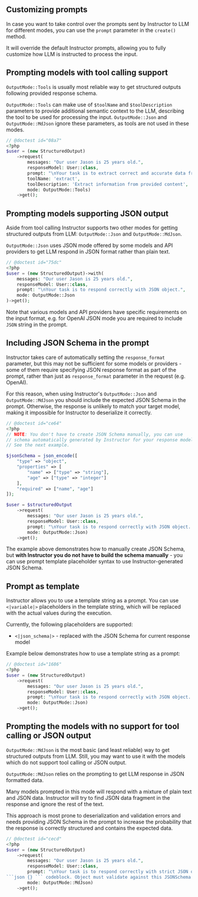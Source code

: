 ## Customizing prompts

In case you want to take control over the prompts sent by Instructor
to LLM for different modes, you can use the `prompt` parameter in the
`create()` method.

It will override the default Instructor prompts, allowing you to fully
customize how LLM is instructed to process the input.


## Prompting models with tool calling support

`OutputMode::Tools` is usually most reliable way to get structured outputs following
provided response schema.

`OutputMode::Tools` can make use of `$toolName` and `$toolDescription` parameters
to provide additional semantic context to the LLM, describing the tool to be used
for processing the input. `OutputMode::Json` and `OutputMode::MdJson` ignore these parameters,
as tools are not used in these modes.

```php
// @doctest id="08a7"
<?php
$user = (new StructuredOutput)
    ->request(
        messages: "Our user Jason is 25 years old.",
        responseModel: User::class,
        prompt: "\nYour task is to extract correct and accurate data from the messages using provided tools.\n",
        toolName: 'extract',
        toolDescription: 'Extract information from provided content',
        mode: OutputMode::Tools)
    ->get();
```


## Prompting models supporting JSON output

Aside from tool calling Instructor supports two other modes for getting structured
outputs from LLM: `OutputMode::Json` and `OutputMode::MdJson`.

`OutputMode::Json` uses JSON mode offered by some models and API providers to get LLM
respond in JSON format rather than plain text.

```php
// @doctest id="75dc"
<?php
$user = (new StructuredOutput)->with(
    messages: "Our user Jason is 25 years old.",
    responseModel: User::class,
    prompt: "\nYour task is to respond correctly with JSON object.",
    mode: OutputMode::Json
)->get();
```
Note that various models and API providers have specific requirements
on the input format, e.g. for OpenAI JSON mode you are required to include
`JSON` string in the prompt.


## Including JSON Schema in the prompt

Instructor takes care of automatically setting the `response_format`
parameter, but this may not be sufficient for some models or providers -
some of them require specifying JSON response format as part of the
prompt, rather than just as `response_format` parameter in the request
(e.g. OpenAI).

For this reason, when using Instructor's `OutputMode::Json` and `OutputMode::MdJson`
you should include the expected JSON Schema in the prompt. Otherwise, the
response is unlikely to match your target model, making it impossible for
Instructor to deserialize it correctly.

```php
// @doctest id="ce64"
<?php
// NOTE: You don't have to create JSON Schema manually, you can use
// schema automatically generated by Instructor for your response model.
// See the next example.

$jsonSchema = json_encode([
    "type" => "object",
    "properties" => [
        "name" => ["type" => "string"],
        "age" => ["type" => "integer"]
    ],
    "required" => ["name", "age"]
]);

$user = $structuredOutput
    ->request(
        messages: "Our user Jason is 25 years old.",
        responseModel: User::class,
        prompt: "\nYour task is to respond correctly with JSON object. Response must follow JSONSchema: $jsonSchema\n",
        mode: OutputMode::Json)
    ->get();
```

The example above demonstrates how to manually create JSON Schema, but
**with Instructor you do not have to build the schema manually** - you can use prompt
template placeholder syntax to use Instructor-generated JSON Schema.


## Prompt as template

Instructor allows you to use a template string as a prompt. You can use
`<|variable|>` placeholders in the template string, which will be replaced
with the actual values during the execution.

Currently, the following placeholders are supported:
 - `<|json_schema|>` - replaced with the JSON Schema for current response model

Example below demonstrates how to use a template string as a prompt:

```php
// @doctest id="1686"
<?php
$user = (new StructuredOutput)
    ->request(
        messages: "Our user Jason is 25 years old.",
        responseModel: User::class,
        prompt: "\nYour task is to respond correctly with JSON object. Response must follow JSONSchema:\n<|json_schema|>\n",
        mode: OutputMode::Json)
    ->get();
```


## Prompting the models with no support for tool calling or JSON output

`OutputMode::MdJson` is the most basic (and least reliable) way to get structured
outputs from LLM. Still, you may want to use it with the models which do not
support tool calling or JSON output.

`OutputMode::MdJson` relies on the prompting to get LLM response in JSON formatted data.

Many models prompted in this mode will respond with a mixture of plain text and JSON
data. Instructor will try to find JSON data fragment in the response and ignore
the rest of the text.

This approach is most prone to deserialization and validation errors and needs
providing JSON Schema in the prompt to increase the probability that the response
is correctly structured and contains the expected data.

```php
// @doctest id="cecd"
<?php
$user = (new StructuredOutput)
    ->request(
        messages: "Our user Jason is 25 years old.",
        responseModel: User::class,
        prompt: "\nYour task is to respond correctly with strict JSON object containing extracted data within a
```json {} ``` codeblock. Object must validate against this JSONSchema:\n<|json_schema|>\n",
        mode: OutputMode::MdJson)
    ->get();
